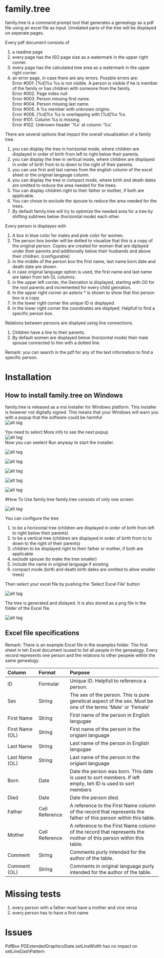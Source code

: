 # family.tree
family.tree is a command prompt tool that generates a genealogy as a pdf file using an excel file as input.
Unrelated parts of the tree will be displayed on seperate pages.

Every pdf document consists of 
1. a readme page
1. every page has the ISO page size as a watermark in the upper right corner.
1. every page has the calculated tree area as a watermark in the upper right corner.
1. an error page, in case there are any errors. Possble errors are:<br>
   Error #001: [%d]%s %s is not visible. A person is visible if he is member of the family or has children with someone from the family.<br>
   Error #002. Page index null<br>
   Error #003. Person missing first name.<br>
   Error #004. Person missing last name.<br>
   Error #005. A %s member with unknown origins.<br>
   Error #006. [%d]%s %s is overlapping with [%d]%s %s.<br>
   Error #101. Column %s is missing.<br>
   Error #102. Unknown header '%s' at column '%s'.<br>


There are several options that impact the overall visualization of a family tree.
1. you can display the tree in horizontal mode, where children are displayed in order of birth from left to right below their parents.
1. you can display the tree in vertical mode, where children are displayed in order of birth from to to down to the right of their parents.
1. you can use first and last names from the english column of the excel sheet or the original langauge column.
1. you can display the tree in compact mode, where birth and death dates are omitted to reduce the area needed for the trees.
1. You can display children right to their father or mother, if both are applicable.
1. You can chose to exclude the spouse to reduce the area needed for the trees.
1. By default family.tree will try to optimize the needed area for a tree by shifting subtrees below (horizontal mode) each other.


Every person is displayes with
1. A box in blue color for males and pink color for women.
1. The person box border will be dotted to visualize that this is a copy of the original person. Copies are created for women that are diplayed under their parents and additionally below their husbands and above their children. (configurable)
1. In the middle of the person box the first name, last name born date and death date are shown.
1. in case original language option is used, the first name and last name are taken from teh OL columns.
1. in the upper left corner, the Genration is displayed, starting with G0 for the root parents and incremented for every child genration.
1. In the upper right corner an asterix \* is shown to show that thsi person box is a copy.
1. In the lower right corner the unique ID is displayed.
1. In the lower right corner the coordinates are displyed. Helpfull to find a specific person box.

Relations between persons are displyed using line connections.
1. Children have a line to their parents.
1. By default women are displayed below (horizontal mode) their male spouse connected to him with a dotted line.


Remark: you can search in the pdf for any of the text information to find a specific person.


# Installation
## How to install family.tree on Windows
family.tree is released as a msi installer for Windows platform. This installer is however not digitally signed. This means that your Windows will warn you with a popup that the software could be harmful  
![alt tag](https://github.com/kunterbunt2/family.tree/blob/main/media/installer-01.png)  

You need to select More info to see the next popup  
![alt tag](https://github.com/kunterbunt2/family.tree/blob/main/media/installer-02.png)  
Now you can seelect Run anyway to start the installer.

![alt tag](https://github.com/kunterbunt2/family.tree/blob/main/media/installer-03.png)  

![alt tag](https://github.com/kunterbunt2/family.tree/blob/main/media/installer-04.png)  

![alt tag](https://github.com/kunterbunt2/family.tree/blob/main/media/installer-05.png)  

![alt tag](https://github.com/kunterbunt2/family.tree/blob/main/media/installer-06.png)  

![alt tag](https://github.com/kunterbunt2/family.tree/blob/main/media/installer-07.png)  

#How To Use family.tree
family.tree consists of only one screen

![alt tag](https://github.com/kunterbunt2/family.tree/blob/main/media/family.tree-01.png)  

You can configure the tree
1. to be a horizontal tree (children are displayed in order of birth from left to right below their parents)
2. to be a vertical tree (children are displayed in order of birth from to to down to the right of their parents)
3. children to be displayed right to their father or mother, if both are applicable
4. exclude spouse (to make the tree smaller)
5. include the name in original language if existing
6. compact mode (birth and death birth dates are omitted to allow smaller trees)

Then select your excel file by pushing the 'Select Excel File' button

![alt tag](https://github.com/kunterbunt2/family.tree/blob/main/media/family.tree-02.png)  

The tree is generated and dislayed. It is also stored as a png file in the folder of the Excel file.

![alt tag](https://github.com/kunterbunt2/family.tree/blob/main/media/family.tree-03.png)  


## Excel file specifications
Remark: There is an example Excel file in the examples folder.
The first sheet in teh Excel document isused to list all people in the genealogy.
Every record represents one person and the relations to other peopele within the same genealogy.

| Column |Format|Purpose |
|:----------|:---|:-------------|
|ID|Formular|Unique ID. Helpfull to reference a person.|
|Sex|String|The sex of the person. This is pure genetical aspect of the sex. Must be one of the terms 'Male' or 'Female'|
|First Name|String|First name of the person in English langugae|
|First Name (OL)|String|First name of the person in the origianl language|
|Last Name|String|Last name of the person in English langugae|
|Last Name (OL)|String|Last name of the person in the origianl language|
|Born|Date|Date the person was born. This date is used to sort members. If left empty, teh ID is used to sort members|
|Died|Date|Date the person died.|
|Father|Cell Reference|A reference to the First Name column of the record that represents the father of this person within this table.|
|Mother|Cell Reference|A reference to the First Name column of the record that represents the mother of this person within this table.|
|Comment|String|Comments purly intended for the author of the table.|
|Comment (OL)|String|Comments in original language purly intended for the author of the table.|


# Missing tests
1. every person with a father must have a mother and vice versa
2. every person has to have a first name

# Issues
PdfBox PDExtendedGraphicsState.setLineWidth has no impact on setLineDashPattern

